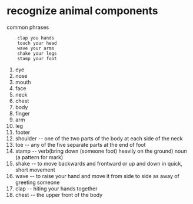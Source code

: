 # recognize animal components 

common phrases 

		clap you hands
		touch your head
		wave your arms
		shake your legs
		stamp your foot 
		
1. eye 
2. nose
3. mouth
4. face
5. neck
6. chest  
7. body
8. finger
9. arm
10. leg
11. footer 
12. shoulder -- one of the two parts of the body at each side of the neck
13. toe -- any of the five separate parts at the end of foot
14. stamp -- verb(bring down (someone foot) heavily on the ground)  noun (a pattern for mark)
15. shake --  to move backwards and frontward or up and down in quick, short movement
16. wave -- to raise your hand and move it from side to side as away of greeting someone
17. clap  -- hiting your hands together
18. chest -- the upper front of the body


